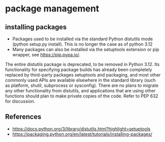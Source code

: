 # package management

## installing packages

- Packages used to be installed via the standard Python distutils mode (python setup.py install). This is no longer the case as of python 3.12
- Many packages can also be installed via the setuptools extension or pip wrapper, see https://pip.pypa.io/.

The entire distutils package is deprecated, to be removed in Python 3.12. Its functionality for specifying package builds has already been completely replaced by third-party packages setuptools and packaging, and most other commonly used APIs are available elsewhere in the standard library (such as platform, shutil, subprocess or sysconfig). There are no plans to migrate any other functionality from distutils, and applications that are using other functions should plan to make private copies of the code. Refer to PEP 632 for discussion.

## References

- https://docs.python.org/3/library/distutils.html?highlight=setuptools
- https://packaging.python.org/en/latest/tutorials/installing-packages/